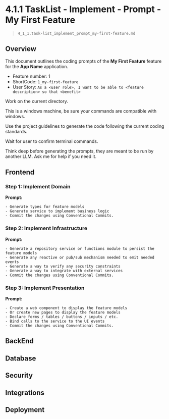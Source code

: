 # 4.1.1  TaskList - Implement - Prompt -  My First Feature

> `4_1_1.task-list_implement_prompt_my-first-feature.md`

## Overview

This document outlines the coding prompts of the **My First Feature** feature for the **App Name** application.

- Feature number: 1
- ShortCode: `1_my-first-feature`
- User Story: `As a <user role>, I want to be able to <feature description> so that <benefit>`

Work on the current directory. 

This is a windows machine, be sure your commands are compatible with windows.

Use the project guidelines to generate the code following the current coding standards.

Wait for user to confirm terminal commands.

Think deep before generating the prompts, they are meant to be run by another LLM. Ask me for help if you need it.

## Frontend

### Step 1: Implement Domain

**Prompt:**
```text 
- Generate types for feature models
- Generate service to implement business logic
- Commit the changes using Conventional Commits.
```

### Step 2: Implement Infrastructure

**Prompt:**
```text
- Generate a repository service or functions module to persist the feature models
- Generate any reactive or pub/sub mechanism needed to emit needed events
- Generate a way to verify any security constraints
- Generate a way to integrate with external services
- Commit the changes using Conventional Commits.
```

### Step 3: Implement Presentation

**Prompt:**
```text
- Create a web component to display the feature models
- Or create new pages to display the feature models
- Declare forms / tables / buttons / inputs / etc.
- Bind calls to the service to the UI events
- Commit the changes using Conventional Commits.
```

## BackEnd

## Database

## Security

## Integrations

## Deployment